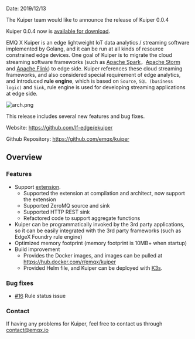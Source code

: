 

Date: 2019/12/13

The Kuiper team would like to announce the release of Kuiper 0.0.4

Kuiper 0.0.4 now is [available for download](https://github.com/emqx/kuiper/releases/tag/0.0.4).

EMQ X Kuiper is an edge lightweight IoT data analytics / streaming software implemented by Golang, and it can be run at all kinds of resource constrained edge devices. One goal of Kuiper is to migrate the cloud streaming software frameworks (such as [Apache Spark](https://spark.apache.org/)，[Apache Storm](https://storm.apache.org/) and [Apache Flink](https://flink.apache.org/)) to edge side. Kuiper references these cloud streaming frameworks, and also considered special requirement of edge analytics, and introduced **rule engine**, which is based on `Source`, `SQL (business logic)` and `Sink`, rule engine is used for developing streaming applications at edge side.

![arch.png](https://static.emqx.net/images/eaa7e57f56a2d6287f49f10298a6374e.png)

This release includes several new features and bug fixes.

Website: https://github.com/lf-edge/ekuiper

Github Repository: https://github.com/emqx/kuiper

## Overview 

### Features

- Support [extension](https://github.com/emqx/kuiper/blob/master/docs/en_US/extension/overview.md).
  - Supported the extension at compilation and architect, now support the extension
  - Supported ZeroMQ source and sink
  - Supported HTTP REST sink
  - Refactored code to support aggregate functions
- Kuiper can be programmatically invoked by the 3rd party applications, so it can be easily integrated with the 3rd party frameworks (such as EdgeX Foundry rule engine)
- Optimized memory footprint (memory footprint is 10MB+ when startup)
- Build improvement
  - Provides the Docker images, and images can be pulled at https://hub.docker.com/r/emqx/kuiper
  - Provided Helm file, and Kuiper can be deployed with [K3s](https://github.com/emqx/kuiper/blob/master/deploy/chart/kuiper/README.md).

### Bug fixes

- [#16](https://github.com/emqx/kuiper/issues/16) Rule status issue 

### Contact

If having any problems for Kuiper, feel free to contact us through contact@emqx.io



